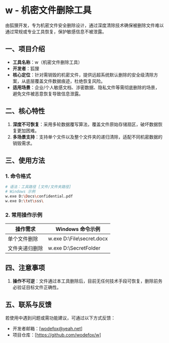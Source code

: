 # w - 机密文件删除工具
由狐狸开发，专为机密文件安全删除设计，通过深度清除技术确保被删除文件难以通过常规或专业工具恢复，保护敏感信息不被泄露。


## 一、项目介绍
- **工具名称**：w（机密文件删除工具）
- **开发者**：狐狸
- **核心定位**：针对需销毁的机密文件，提供远超系统默认删除的安全级清除方案，从底层覆盖文件数据痕迹，杜绝恢复风险。
- **适用场景**：企业/个人敏感文档、涉密数据、隐私文件等需彻底删除的场景，避免文件被恶意恢复导致信息泄露。


## 二、核心特性
1. **深度不可恢复**：采用多轮数据覆写算法，覆盖文件原始存储扇区，破坏数据恢复更加困难。
2. **多场景支持**：支持单个文件以及整个文件夹的递归清除，适配不同机密数据的销毁需求。

## 三、使用方法
### 1. 命令格式
```bash
# 语法：工具路径 [文件/文件夹路径]
# Windows 示例
w.exe D:\Docs\confidential.pdf
w.exe D:\txt\sss\

```

### 2. 常用操作示例
| 操作需求                | Windows 命令示例                          | 
|-------------------------|------------------------------------------ |
| 单个文件删除            | w.exe D:\File\secret.docx                 |
| 文件夹递归删除          | w.exe D:\SecretFolder                     |


## 四、注意事项
1. **操作不可逆**：文件通过本工具删除后，目前无任何技术手段可恢复，删除前务必验证目标文件正确性。

## 五、联系与反馈
若使用中遇到问题或需功能建议，可通过以下方式反馈：
- 开发者邮箱：[wodefox@yeah.net]
- 项目仓库：[https://github.com/wodefox/w]

